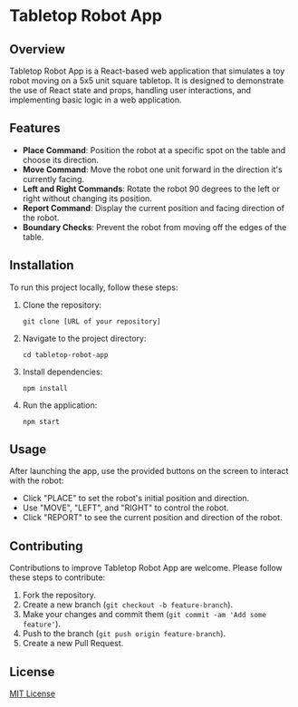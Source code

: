 # Tabletop Robot App

## Overview

Tabletop Robot App is a React-based web application that simulates a toy robot moving on a 5x5 unit square tabletop. It is designed to demonstrate the use of React state and props, handling user interactions, and implementing basic logic in a web application.

## Features

- **Place Command**: Position the robot at a specific spot on the table and choose its direction.
- **Move Command**: Move the robot one unit forward in the direction it's currently facing.
- **Left and Right Commands**: Rotate the robot 90 degrees to the left or right without changing its position.
- **Report Command**: Display the current position and facing direction of the robot.
- **Boundary Checks**: Prevent the robot from moving off the edges of the table.

## Installation

To run this project locally, follow these steps:

1. Clone the repository:
   ```
   git clone [URL of your repository]
   ```
2. Navigate to the project directory:
   ```
   cd tabletop-robot-app
   ```
3. Install dependencies:
   ```
   npm install
   ```
4. Run the application:
   ```
   npm start
   ```

## Usage

After launching the app, use the provided buttons on the screen to interact with the robot:

- Click "PLACE" to set the robot's initial position and direction.
- Use "MOVE", "LEFT", and "RIGHT" to control the robot.
- Click "REPORT" to see the current position and direction of the robot.

## Contributing

Contributions to improve Tabletop Robot App are welcome. Please follow these steps to contribute:

1. Fork the repository.
2. Create a new branch (`git checkout -b feature-branch`).
3. Make your changes and commit them (`git commit -am 'Add some feature'`).
4. Push to the branch (`git push origin feature-branch`).
5. Create a new Pull Request.

## License

[MIT License](LICENSE.txt)
